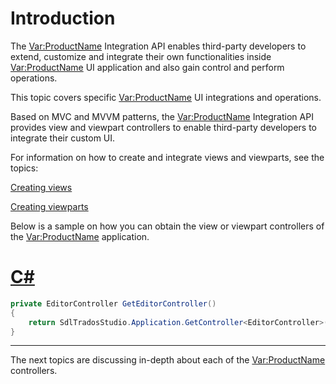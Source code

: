 Introduction
====
The  <Var:ProductName> Integration API enables third-party developers to extend, customize and integrate their own functionalities inside <Var:ProductName> UI application and also gain control and perform operations.

This topic covers specific <Var:ProductName> UI integrations and operations.

Based on MVC and MVVM patterns, the <Var:ProductName> Integration API provides view and viewpart controllers to enable third-party developers to integrate their custom UI.

For information on how to create and integrate views and viewparts, see the topics:

[Creating views](creating_views.md)

[Creating viewparts](creating_viewparts.md)

Below is a sample on how you can obtain the view or viewpart controllers of the <Var:ProductName> application.

# [C#](#tab/tabid-1)
```cs
private EditorController GetEditorController()
{
    return SdlTradosStudio.Application.GetController<EditorController>();
}
```
***

The next topics are discussing in-depth about each of the <Var:ProductName> controllers.